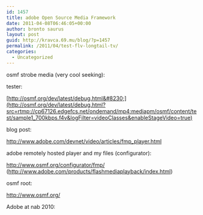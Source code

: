```yaml
---
id: 1457
title: adobe Open Source Media Framework
date: 2011-04-08T06:46:05+00:00
author: bronto saurus
layout: post
guid: http://kravca.69.mu/blog/?p=1457
permalink: /2011/04/test-flv-longtail-tv/
categories:
  - Uncategorized
---
```

osmf strobe media (very cool seeking):
  


tester:
  
[http://osmf.org/dev/latest/debug.html&#8230;](http://osmf.org/dev/latest/debug.html?src=rtmp://cp67126.edgefcs.net/ondemand/mp4:mediapm/osmf/content/test/sample1_700kbps.f4v&logFilter=videoClasses&enableStageVideo=true)

blog post:
  
<http://www.adobe.com/devnet/video/articles/fmp_player.html>
  
adobe remotely hosted player and my files (configurator):
  
<http://www.osmf.org/configurator/fmp/> (<http://www.adobe.com/products/flashmediaplayback/index.html>)
  
osmf root:
  
<http://www.osmf.org/>

Adobe at nab 2010: